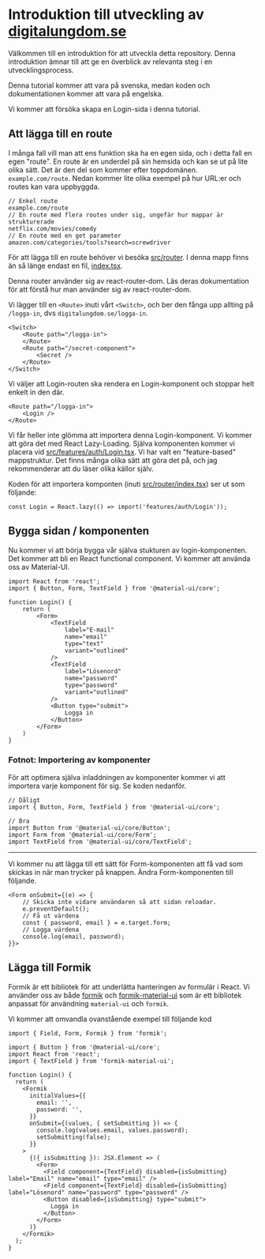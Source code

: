 # Introduktion till utveckling av [digitalungdom.se](./..)

Välkommen till en introduktion för att utveckla detta repository. Denna introduktion ämnar till att ge en överblick av relevanta steg i en utvecklingsprocess.

Denna tutorial kommer att vara på svenska, medan koden och dokumentationen kommer att vara på engelska.

Vi kommer att försöka skapa en Login-sida i denna tutorial.

## Att lägga till en route

I många fall vill man att ens funktion ska ha en egen sida, och i detta fall en egen "route". En route är en underdel på sin hemsida och kan se ut på lite olika sätt. Det är den del som kommer efter toppdomänen. `example.com/route`. Nedan kommer lite olika exempel på hur URL:er och routes kan vara uppbyggda.

```
// Enkel route
example.com/route
// En route med flera routes under sig, ungefär hur mappar är strukturerade
netflix.com/movies/comedy
// En route med en get parameter
amazon.com/categories/tools?search=screwdriver
```

För att lägga till en route behöver vi besöka [src/router](./../src/router). I denna mapp finns än så länge endast en fil, [index.tsx](./../src/router/index.tsx).

Denna router använder sig av react-router-dom. Läs deras dokumentation för att förstå hur man använder sig av react-router-dom.

Vi lägger till en `<Route>` inuti vårt `<Switch>`, och ber den fånga upp allting på `/logga-in`, dvs `digitalungdom.se/logga-in`.

```JSX
<Switch>
    <Route path="/logga-in">
    </Route>
    <Route path="/secret-component">
        <Secret />
    </Route>
</Switch>
```

Vi väljer att Login-routen ska rendera en Login-komponent och stoppar helt enkelt in den där.

```JSX
<Route path="/logga-in">
    <Login />
</Route>
```

Vi får heller inte glömma att importera denna Login-komponent. Vi kommer att göra det med React Lazy-Loading. Själva komponenten kommer vi placera vid [src/features/auth/Login.tsx](./../src/features/auth/Login.tsx). Vi har valt en "feature-based" mappstruktur. Det finns många olika sätt att göra det på, och jag rekommenderar att du läser olika källor själv.

Koden för att importera komponten (inuti [src/router/index.tsx](./../src/router/index.tsx)) ser ut som följande:

```JSX
const Login = React.lazy(() => import('features/auth/Login'));
```

## Bygga sidan / komponenten

Nu kommer vi att börja bygga vår själva stukturen av login-komponenten. Det kommer att bli en React functional component. Vi kommer att använda oss av Material-UI.

```TSX
import React from 'react';
import { Button, Form, TextField } from '@material-ui/core';

function Login() {
    return (
        <Form>
            <TextField
                label="E-mail"
                name="email"
                type="text"
                variant="outlined"
            />
            <TextField
                label="Lösenord"
                name="password"
                type="password"
                variant="outlined"
            />
            <Button type="submit">
                Logga in
            </Button>
        </Form>
    )
}
```

### Fotnot: Importering av komponenter

För att optimera själva inladdningen av komponenter kommer vi att importera varje komponent för sig. Se koden nedanför.

```TSX
// Dåligt
import { Button, Form, TextField } from '@material-ui/core';

// Bra
import Button from '@material-ui/core/Button';
import Form from '@material-ui/core/Form';
import TextField from '@material-ui/core/TextField';
```

---

Vi kommer nu att lägga till ett sätt för Form-komponenten att få vad som skickas in när man trycker på knappen.
Ändra Form-komponenten till följande.

```TSX
<Form onSubmit={(e) => {
    // Skicka inte vidare användaren så att sidan reloadar.
    e.preventDefault();
    // Få ut värdena
    const { password, email } = e.target.form;
    // Logga värdena
    console.log(email, password);
}}>
```

## Lägga till Formik

Formik är ett bibliotek för att underlätta hanteringen av formulär i React. Vi använder oss av både [formik](https://jaredpalmer.com/formik) och [formik-material-ui](https://stackworx.github.io/formik-material-ui/) som är ett bibliotek anpassat för användning `material-ui` och `formik`.

Vi kommer att omvandla ovanstående exempel till följande kod

```TSX
import { Field, Form, Formik } from 'formik';

import { Button } from '@material-ui/core';
import React from 'react';
import { TextField } from 'formik-material-ui';

function Login() {
  return (
    <Formik
      initialValues={{
        email: '',
        password: '',
      }}
      onSubmit={(values, { setSubmitting }) => {
        console.log(values.email, values.password);
        setSubmitting(false);
      }}
    >
      {({ isSubmitting }): JSX.Element => (
        <Form>
          <Field component={TextField} disabled={isSubmitting} label="Email" name="email" type="email" />
          <Field component={TextField} disabled={isSubmitting} label="Lösenord" name="password" type="password" />
          <Button disabled={isSubmitting} type="submit">
            Logga in
          </Button>
        </Form>
      )}
    </Formik>
  );
}
```
